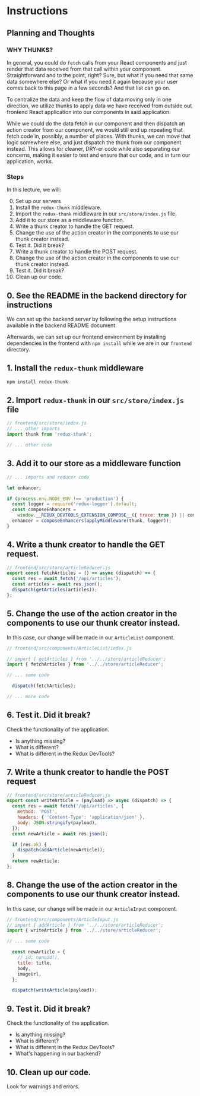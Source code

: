 # Instructions

## Planning and Thoughts

### WHY THUNKS?

In general, you could do `fetch` calls from your React components and just
render that data received from that call within your component. Straightforward
and to the point, right? Sure, but what if you need that same data somewhere
else? Or what if you need it again because your user comes back to this page in
a few seconds? And that list can go on.

To centralize the data and keep the flow of data moving only in one direction,
we utilize thunks to apply data we have received from outside out frontend React
application into our components in said application.

While we could do the data fetch in our component and then dispatch an action
creator from our component, we would still end up repeating that fetch code in,
possibly, a number of places. With thunks, we can move that logic somewhere
else, and just dispatch the thunk from our component instead. This allows for
cleaner, DRY-er code while also separating our concerns, making it easier to
test and ensure that our code, and in turn our application, works.

### Steps

In this lecture, we will:

0. Set up our servers
1. Install the `redux-thunk` middleware.
2. Import the `redux-thunk` middleware in our `src/store/index.js` file.
3. Add it to our store as a middleware function.
4. Write a thunk creator to handle the GET request.
5. Change the use of the action creator in the components to use our thunk
   creator instead.
6. Test it. Did it break?
7. Write a thunk creator to handle the POST request.
8. Change the use of the action creator in the components to use our thunk
   creator instead.
9. Test it. Did it break?
10. Clean up our code.

## 0. See the README in the backend directory for instructions

We can set up the backend server by following the setup instructions available
in the backend README document.

Afterwards, we can set up our frontend environment by installing dependencies
in the frontend with `npm install` while we are in our `frontend` directory.

## 1. Install the `redux-thunk` middleware

```sh
npm install redux-thunk
```

## 2. Import `redux-thunk` in our `src/store/index.js` file

```js
// frontend/src/store/index.js
// ... other imports
import thunk from 'redux-thunk';

// ... other code
```

## 3. Add it to our store as a middleware function

```js
// ... imports and reducer code

let enhancer;

if (process.env.NODE_ENV !== 'production') {
  const logger = require('redux-logger').default;
  const composeEnhancers =
    window.__REDUX_DEVTOOLS_EXTENSION_COMPOSE__({ trace: true }) || compose;
  enhancer = composeEnhancers(applyMiddleware(thunk, logger));
}
```

## 4. Write a thunk creator to handle the GET request.

```js
// frontend/src/store/articleReducer.js
export const fetchArticles = () => async (dispatch) => {
  const res = await fetch('/api/articles');
  const articles = await res.json();
  dispatch(getArticles(articles));
};
```

## 5. Change the use of the action creator in the components to use our thunk creator instead.

In this case, our change will be made in our `ArticleList` component.

```js
// frontend/src/components/ArticleList/index.js

// import { getArticles } from '../../store/articleReducer';
import { fetchArticles } from '../../store/articleReducer';

// ... some code

  dispatch(fetchArticles);

// ... more code
```

## 6. Test it. Did it break?

Check the functionality of the application.

* Is anything missing?
* What is different?
* What is different in the Redux DevTools?

## 7. Write a thunk creator to handle the POST request

```js
// frontend/src/store/articleReducer.js
export const writeArticle = (payload) => async (dispatch) => {
  const res = await fetch('/api/articles', {
    method: 'POST',
    headers: { 'Content-Type': 'application/json' },
    body: JSON.stringify(payload),
  });
  const newArticle = await res.json();

  if (res.ok) {
    dispatch(addArticle(newArticle));
  }
  return newArticle;
};
```

## 8. Change the use of the action creator in the components to use our thunk creator instead.

In this case, our change will be made in our `ArticleInput` component.

```js
// frontend/src/components/ArticleInput.js
// import { addArticle } from '../../store/articleReducer';
import { writeArticle } from '../../store/articleReducer';

// ... some code

  const newArticle = {
    // id: nanoid(),
    title: title,
    body,
    imageUrl,
  };

  dispatch(writeArticle(payload));
```

## 9. Test it. Did it break?

Check the functionality of the application.

* Is anything missing?
* What is different?
* What is different in the Redux DevTools?
* What's happening in our backend?

## 10. Clean up our code.

Look for warnings and errors.
